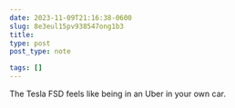 ```yaml
---
date: 2023-11-09T21:16:38-0600
slug: 8e3eul15pv938547ong1b3
title: 
type: post
post_type: note

tags: []
---
```

The Tesla FSD feels like being in an Uber in your own car.



